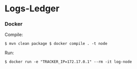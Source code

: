# Logs-Ledger


### Docker
Compile:

``
$ mvn clean package
$ docker compile . -t node
``

Run:

`$ docker run -e "TRACKER_IP=172.17.0.1" --rm -it log-node`